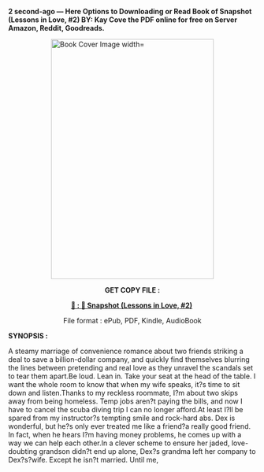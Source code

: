 <p><strong>2 second-ago &mdash; Here Options to Downloading or Read Book of Snapshot (Lessons in Love, #2) BY: Kay Cove the PDF online for free on Server Amazon, Reddit, Goodreads.</strong></p><p><a href="https://uk.ebookarea.xyz/?book=208183283-snapshot"><img style="display: block; margin-left: auto; margin-right: auto;" src="https://i.gr-assets.com/images/S/compressed.photo.goodreads.com/books/1711832729l/208183283.jpg" alt="Book Cover Image width=" width="330" height="488" /></a></p><p style="text-align: center;"><strong>GET COPY FILE :</strong></p><p style="text-align: center;"><strong><a href="https://uk.ebookarea.xyz/?book=208183283-snapshot" target="_blank" rel="noopener">📢 : 🔗 Snapshot (Lessons in Love, #2)</a>&nbsp;</strong></p><p style="text-align: center;">File format : ePub, PDF, Kindle, AudioBook</p><p><strong>SYNOPSIS :</strong></p><p>A steamy marriage of convenience romance about two friends striking a deal to save a billion-dollar company, and quickly find themselves blurring the lines between pretending and real love as they unravel the scandals set to tear them apart.Be loud. Lean in. Take your seat at the head of the table. I want the whole room to know that when my wife speaks, it?s time to sit down and listen.Thanks to my reckless roommate, I?m about two skips away from being homeless. Temp jobs aren?t paying the bills, and now I have to cancel the scuba diving trip I can no longer afford.At least I?ll be spared from my instructor?s tempting smile and rock-hard abs. Dex is wonderful, but he?s only ever treated me like a friend?a really good friend. In fact, when he hears I?m having money problems, he comes up with a way we can help each other.In a clever scheme to ensure her jaded, love-doubting grandson didn?t end up alone, Dex?s grandma left her company to Dex?s?wife. Except he isn?t married. Until me, </p>
